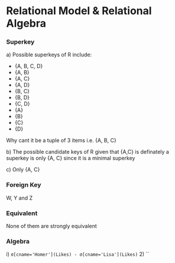 # Relational Model & Relational Algebra

### Superkey
a) Possible superkeys of R include:
- {A, B, C, D}
- {A, B}
- {A, C}
- {A, D}
- {B, C}
- {B, D}
- {C, D}
- {A}
- {B}
- {C}
- {D}

Why cant it be a tuple of 3 items i.e. {A, B, C}

b) The possible candidate keys of R given that {A,C} is definately a superkey is only {A, C} since it is a minimal superkey

c) Only {A, C}

### Foreign Key
W, Y and Z

### Equivalent
None of them are strongly equivalent

### Algebra
i) `σ[cname='Homer'](Likes) - σ[cname='Lisa'](Likes)`
2) ``